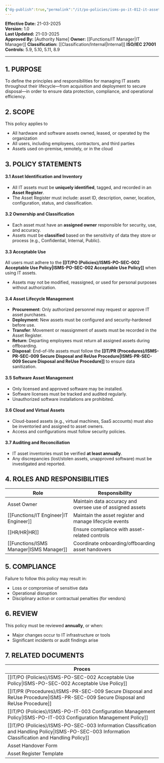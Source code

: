 ```yaml
---
{"dg-publish":true,"permalink":"/it/po-policies/isms-po-it-012-it-asset-management-policy/","noteIcon":"default"}
---
```


**Effective Date:** 21-03-2025  
**Version:** 1.0  
**Last Updated:** 21-03-2025  
**Approved By:** [Authority Name]
**Owner:** [[Functions/IT Manager\|IT Manager]]
**Classification:** [[Classification/Internal\|Internal]]
**ISO/IEC 27001 Controls:** 5.9, 5.10, 5.11, 8.9

---
## **1. PURPOSE**  
To define the principles and responsibilities for managing IT assets throughout their lifecycle—from acquisition and deployment to secure disposal—in order to ensure data protection, compliance, and operational efficiency.
## **2. SCOPE**
This policy applies to
- All hardware and software assets owned, leased, or operated by the organization
- All users, including employees, contractors, and third parties
- Assets used on-premise, remotely, or in the cloud

 ## **3. POLICY STATEMENTS** 
#### 3.1 Asset Identification and Inventory
- All IT assets must be **uniquely identified**, tagged, and recorded in an **Asset Register**.
- The Asset Register must include: asset ID, description, owner, location, configuration, status, and classification.
#### 3.2 Ownership and Classification
- Each asset must have an **assigned owner** responsible for security, use, and accuracy.
- Assets must be **classified** based on the sensitivity of data they store or process (e.g., Confidential, Internal, Public).
#### 3.3 Acceptable Use
All users must adhere to the **[[IT/PO (Policies)/ISMS-PO-SEC-002 Acceptable Use Policy\|ISMS-PO-SEC-002 Acceptable Use Policy]]**  when using IT assets.
- Assets may not be modified, reassigned, or used for personal purposes without authorization.

#### 3.4 Asset Lifecycle Management
- **Procurement**: Only authorized personnel may request or approve IT asset purchases.
- **Deployment**: New assets must be configured and security-hardened before use.
- **Transfer**: Movement or reassignment of assets must be recorded in the Asset Register.
- **Return**: Departing employees must return all assigned assets during offboarding.
- **Disposal**: End-of-life assets must follow the **[[IT/PR (Procedures)/ISMS-PR-SEC-009 Secure Disposal and ReUse Procedure\|ISMS-PR-SEC-009 Secure Disposal and ReUse Procedure]]** to ensure data sanitization.
#### 3.5 Software Asset Management
- Only licensed and approved software may be installed.
- Software licenses must be tracked and audited regularly.
- Unauthorized software installations are prohibited.
#### 3.6 Cloud and Virtual Assets
- Cloud-based assets (e.g., virtual machines, SaaS accounts) must also be inventoried and assigned to asset owners.
- Access and configurations must follow security policies.
#### 3.7 Auditing and Reconciliation
- IT asset inventories must be verified **at least annually**.
- Any discrepancies (lost/stolen assets, unapproved software) must be investigated and reported.
## **4. ROLES AND RESPONSIBILITIES**

| **Role**         | **Responsibility**                                        |
| ---------------- | --------------------------------------------------------- |
| Asset Owner      | Maintain data accuracy and oversee use of assigned assets |
| [[Functions/IT Engineer\|IT Engineer]]  | Maintain the asset register and manage lifecycle events   |
| [[HR/HR\|HR]]           | Ensure compliance with asset-related controls             |
| [[Functions/ISMS Manager\|ISMS Manager]] | Coordinate onboarding/offboarding asset handovers         |
## **5. COMPLIANCE**  
Failure to follow this policy may result in:
- Loss or compromise of sensitive data
- Operational disruption
- Disciplinary action or contractual penalties (for vendors)
## **6. REVIEW**  
This policy must be reviewed **annually**, or when:
- Major changes occur to IT infrastructure or tools
- Significant incidents or audit findings arise
## **7. RELATED DOCUMENTS**  

| Proces                                                             |
| ------------------------------------------------------------------ |
| [[IT/PO (Policies)/ISMS-PO-SEC-002 Acceptable Use Policy\|ISMS-PO-SEC-002 Acceptable Use Policy]]                          |
| [[IT/PR (Procedures)/ISMS-PR-SEC-009 Secure Disposal and ReUse Procedure\|ISMS-PR-SEC-009 Secure Disposal and ReUse Procedure]]            |
| [[IT/PO (Policies)/ISMS-PO-IT-003 Configuration Management Policy\|ISMS-PO-IT-003 Configuration Management Policy]]                 |
| [[IT/PO (Policies)/ISMS-PO-SEC-003 Information Classification and Handling Policy\|ISMS-PO-SEC-003 Information Classification and Handling Policy]] |
| Asset Handover Form                                                |
| Asset Register Template                                            |








